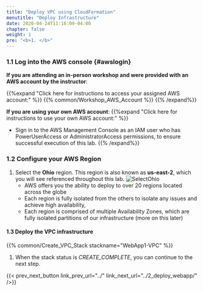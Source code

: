 ```yaml
---
title: "Deploy VPC using CloudFormation"
menutitle: "Deploy Infrastructure"
date: 2020-04-24T11:16:09-04:00
chapter: false
weight: 1
pre: "<b>1. </b>"
---
```


### 1.1 Log into the AWS console {#awslogin}

**If you are attending an in-person workshop and were provided with an AWS account by the instructor**:

{{%expand "Click here for instructions to access your assigned AWS account:" %}} {{% common/Workshop_AWS_Account %}} {{% /expand%}}

**If you are using your own AWS account**:
{{%expand "Click here for instructions to use your own AWS account:" %}}
* Sign in to the AWS Management Console as an IAM user who has PowerUserAccess or AdministratorAccess permissions, to ensure successful execution of this lab.
{{% /expand%}}

### 1.2 Configure your AWS Region

1. Select the **Ohio** region.  This region is also known as **us-east-2**, which you will see referenced throughout this lab.
![SelectOhio](/Reliability/100_Deploy_CloudFormation/Images/SelectOhio.png)
      * AWS offers you the ability to deploy to over 20 regions located across the globe
      * Each region is fully isolated from the others to isolate any issues and achieve high availability,
      * Each region is comprised of multiple Availability Zones, which are fully isolated partitions of our infrastructure (more on this later)

#### 1.3 Deploy the VPC infrastructure

{{% common/Create_VPC_Stack stackname="WebApp1-VPC" %}}

1. When the stack status is _CREATE_COMPLETE_, you can continue to the next step.

{{< prev_next_button link_prev_url="../" link_next_url="../2_deploy_webapp/" />}}